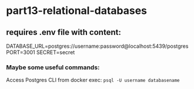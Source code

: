 # part13-relational-databases

## requires .env file with content:
DATABASE_URL=postgres://username:password@localhost:5439/postgres
PORT=3001
SECRET=secret


### Maybe some useful commands:

Access Postgres CLI from docker exec:
```psql -U username databasename```


